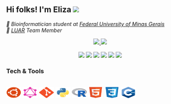 ## Hi folks! I'm Eliza <img src="https://media4.giphy.com/media/J5M7SJDfZEZl8HazVG/giphy.gif" width="50"></h2>

<p><em>
🔭 Bioinformatician student at <a href="http://www.pgbioinfo.icb.ufmg.br/">Federal University of Minas Gerais</a><br>
🔬 <a href="https://luar.dcc.ufmg.br/membros/">LUAR</a> Team Member
</em></p>

<div align="center">
<div>
  <a href="https://github.com/elizaespinoza">
  <img width="45%" src="https://github-readme-stats.vercel.app/api?username=elizaespinoza&show_icons=true&theme=outrun&include_all_commits=true&count_private=true&custom_title=Eliza's GitHub Stats&bg_color=151b29,14213d,152b5c,angle=150"/>
  <img width="45%" src="https://github-readme-stats.vercel.app/api/top-langs/?username=elizaespinoza&layout=compact&langs_count=10&theme=outrun&bg_color=151b29,14213d,152b5c,angle=150"/>
</div>

<div style="display: inline_block"><br>
  <a href="https://www.researchgate.net/profile/Elizabeth-Alfaro-Espinoza" target="_blank"><img src="https://img.shields.io/badge/Research_Gate-00CCBB.svg?&style=for-the-badge&logo=ResearchGate&logoColor=white" target="blank"></a>
  <a href="https://www.sololearn.com/profile/5702848" target="_blank"><img src="https://img.shields.io/badge/-Sololearn-3a464b?style=for-the-badge&logo=Sololearn&logoColor=white" target="_blank"></a>
  <a href="https://twitter.com/elizabioinfo" target="_blank"><img src="https://img.shields.io/badge/Twitter-1DA1F2?style=for-the-badge&logo=twitter&logoColor=white" target="_blank"></a>
  <a href="https://www.youtube.com/channel/UCCQByIS3MZh40z2BS0RJtag" target="_blank"><img src="https://img.shields.io/badge/YouTube-FF0000?style=for-the-badge&logo=youtube&logoColor=white" target="_blank"></a>
  <a href="https://br.linkedin.com/in/elizaespinoza/en" target="_blank"><img src="https://img.shields.io/badge/-LinkedIn-%230077B5?style=for-the-badge&logo=linkedin&logoColor=white" target="_blank"></a>
  <a href ="mailto:er.alfaroespinoza@gmail.com"><img src="https://img.shields.io/badge/-Gmail-%23333?style=for-the-badge&logo=gmail&logoColor=white" target="_blank"></a>
</div></div>

### Tech & Tools

<div style="display: inline_block"><br>
  <img align="center" alt="Rafa-React" height="30" width="40" src="https://raw.githubusercontent.com/devicons/devicon/master/icons/ubuntu/ubuntu-plain.svg">
  <img align="center" alt="Rafa-CSS" height="30" width="40" src="https://raw.githubusercontent.com/devicons/devicon/master/icons/graphql/graphql-plain.svg">
  <img align="center" alt="Rafa-CSS" height="30" width="40" src="https://raw.githubusercontent.com/devicons/devicon/master/icons/git/git-original.svg">
  <img align="center" alt="Rafa-Python" height="30" width="40" src="https://raw.githubusercontent.com/devicons/devicon/master/icons/python/python-original.svg">
  <img align="center" alt="Rafa-Ts" height="30" width="40" src="https://raw.githubusercontent.com/devicons/devicon/master/icons/r/r-original.svg">
  <img align="center" alt="Rafa-HTML" height="30" width="40" src="https://raw.githubusercontent.com/devicons/devicon/master/icons/html5/html5-original.svg">
  <img align="center" alt="Rafa-CSS" height="30" width="40" src="https://raw.githubusercontent.com/devicons/devicon/master/icons/css3/css3-original.svg">
  <img align="center" alt="Rafa-Js" height="30" width="40" src="https://raw.githubusercontent.com/devicons/devicon/master/icons/cplusplus/cplusplus-original.svg">
</div>
